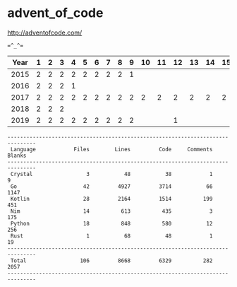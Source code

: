 # advent_of_code

<http://adventofcode.com/>

`=^_^=`

| Year  | 1 | 2 | 3 | 4 | 5 | 6 | 7 | 8 | 9 | 10 | 11 | 12 | 13 | 14 | 15 | 16 | 17 | 18 | 19 | 20 | 21 | 22 | 23 | 24 | 25 |
|-------|---|---|---|---|---|---|---|---|---|----|----|----|----|----|----|----|----|----|----|----|----|----|----|----|----|
| 2015  | 2 | 2 | 2 | 2 | 2 | 2 | 2 | 2 | 1 |    |    |    |    |    |    |    |    |    |    |    |    |    |    |    |    |
| 2016  | 2 | 2 | 2 | 1 |   |   |   |   |   |    |    |    |    |    |    |    |    |    |    |    |    |    |    |    |    |
| 2017  | 2 | 2 | 2 | 2 | 2 | 2 | 2 | 2 | 2 | 2  | 2  | 2  | 2  | 2  | 2  | 1  |    |    |    |    |    |    |    |    |    |
| 2018  | 2 | 2 | 2 |   |   |   |   |   |   |    |    |    |    |    |    |    |    |    |    |    |    |    |    |    |    |
| 2019  | 2 | 2 | 2 | 2 | 2 | 2 | 2 | 2 | 2 |    |    | 1  |    |    |    |    |    |    |    |    |    |    |    |    |    |


```
-------------------------------------------------------------------------------
 Language            Files        Lines         Code     Comments       Blanks
-------------------------------------------------------------------------------
 Crystal                 3           48           38            1            9
 Go                     42         4927         3714           66         1147
 Kotlin                 28         2164         1514          199          451
 Nim                    14          613          435            3          175
 Python                 18          848          580           12          256
 Rust                    1           68           48            1           19
-------------------------------------------------------------------------------
 Total                 106         8668         6329          282         2057
-------------------------------------------------------------------------------
```